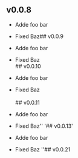
## v0.0.8 <br /> 

- Adde foo bar
- Fixed Baz## v0.0.9 <br /> 

- Adde foo bar
- Fixed Baz<br />## v0.0.10 <br /> 

- Adde foo bar
- Fixed Baz<br /><br />## v0.0.11 <br /> 

- Adde foo bar
- Fixed Baz''
'## v0.0.13'


- Adde foo bar
- Fixed Baz
''\## v0.0.21